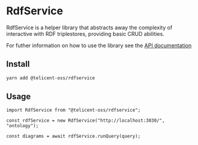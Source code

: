 # RdfService

RdfService is a helper library that abstracts away the complexity of interactive with RDF triplestores, providing basic CRUD abilities.

For futher information on how to use the library see the [API documentation](https://needtocreate.com)

## Install

```bash
yarn add @telicent-oss/rdfservice
```

## Usage
```tsx
import RdfService from "@telicent-oss/rdfservice";

const rdfService = new RdfService("http://localhost:3030/", "ontology");

const diagrams = await rdfService.runQuery(query);
```

